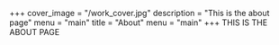+++
cover_image = "/work_cover.jpg"
description = "This is the about page"
menu = "main"
title = "About"
menu = "main"
+++
THIS IS THE ABOUT PAGE
